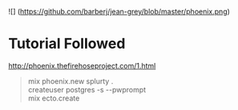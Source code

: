 ![] (https://github.com/barberj/jean-grey/blob/master/phoenix.png)

# Tutorial Followed
http://phoenix.thefirehoseproject.com/1.html

> mix phoenix.new splurty .  
> createuser postgres -s --pwprompt  
> mix ecto.create  
